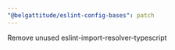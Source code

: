 ```yaml
---
"@belgattitude/eslint-config-bases": patch
---
```


Remove unused eslint-import-resolver-typescript
